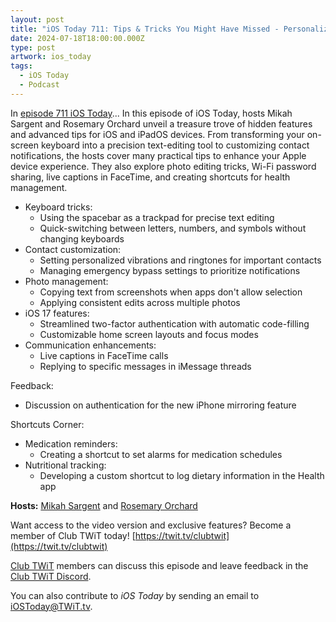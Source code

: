 ```yaml
---
layout: post
title: "iOS Today 711: Tips & Tricks You Might Have Missed - Personalized vibrations, Live Captions, Reply button"
date: 2024-07-18T18:00:00.000Z
type: post
artwork: ios_today
tags:
  - iOS Today
  - Podcast
---
```

In [episode 711 iOS Today](https://twit.tv/shows/ios-today/episodes/711)...
In this episode of iOS Today, hosts Mikah Sargent and Rosemary Orchard unveil a treasure trove of hidden features and advanced tips for iOS and iPadOS devices. From transforming your on-screen keyboard into a precision text-editing tool to customizing contact notifications, the hosts cover many practical tips to enhance your Apple device experience. They also explore photo editing tricks, Wi-Fi password sharing, live captions in FaceTime, and creating shortcuts for health management.

*   Keyboard tricks:
    *   Using the spacebar as a trackpad for precise text editing
    *   Quick-switching between letters, numbers, and symbols without changing keyboards
*   Contact customization:
    *   Setting personalized vibrations and ringtones for important contacts
    *   Managing emergency bypass settings to prioritize notifications
*   Photo management:
    *   Copying text from screenshots when apps don't allow selection
    *   Applying consistent edits across multiple photos
*   iOS 17 features:
    *   Streamlined two-factor authentication with automatic code-filling
    *   Customizable home screen layouts and focus modes
*   Communication enhancements:
    *   Live captions in FaceTime calls
    *   Replying to specific messages in iMessage threads

Feedback:

*   Discussion on authentication for the new iPhone mirroring feature

Shortcuts Corner:

*   Medication reminders:
    *   Creating a shortcut to set alarms for medication schedules
*   Nutritional tracking:
    *   Developing a custom shortcut to log dietary information in the Health app

**Hosts:** [Mikah Sargent](https://twit.tv/people/mikah-sargent) and [Rosemary Orchard](https://twit.tv/people/rosemary-orchard)

Want access to the video version and exclusive features? Become a member of Club TWiT today! [https://twit.tv/clubtwit](https://twit.tv/clubtwit)

[Club TWiT](https://twit.tv/clubtwit) members can discuss this episode and leave feedback in the [Club TWiT Discord](https://twit.memberful.com/account/discord/authorize).

You can also contribute to _iOS Today_ by sending an email to [iOSToday@TWiT.tv](mailto:iOSToday@TWiT.tv).